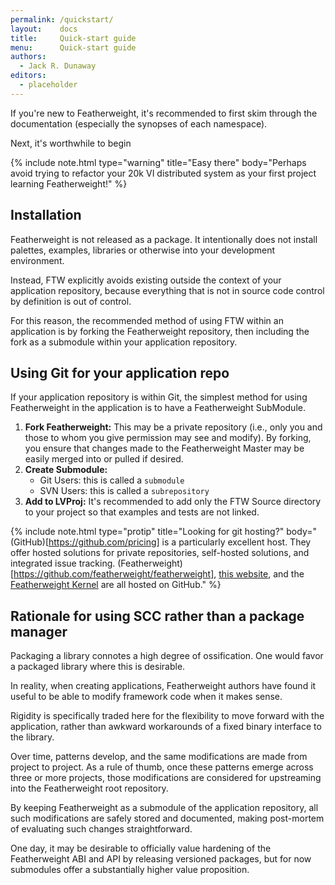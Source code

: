 ```yaml
---
permalink: /quickstart/
layout:    docs
title:     Quick-start guide
menu:      Quick-start guide
authors:
  - Jack R. Dunaway
editors:
  - placeholder
---
```


If you're new to Featherweight, it's recommended to first skim
through the documentation (especially the synopses of each namespace).

Next, it's worthwhile to begin 


{% include note.html type="warning" title="Easy there" body="Perhaps avoid trying to refactor your 20k VI distributed system as your first project learning Featherweight!" %}

## Installation

Featherweight is not released as a package. It intentionally does
not install palettes, examples, libraries or otherwise into your
development environment.

Instead, FTW explicitly avoids existing outside the context of your
application repository, because everything that is
not in source code control by definition is out of control.

For this reason, the recommended method of using FTW within
an application is by forking the Featherweight repository,
then including the fork as a submodule within your application
repository.

## Using Git for your application repo

If your application repository is within Git, the simplest
method for using Featherweight in the application is to
have a Featherweight SubModule.

1. **Fork Featherweight:**
   This may be a private repository (i.e.,
   only you and those to whom you give permission may see and
   modify). By forking, you ensure that changes made to the
   Featherweight Master may be easily merged into or pulled
   if desired.
2. **Create Submodule:**
   - Git Users: this is called a `submodule`
   - SVN Users: this is called a `subrepository`
3. **Add to LVProj:**
   It's recommended to add only the FTW Source directory
   to your project so that examples and tests are not linked.

{% include note.html type="protip" title="Looking for git hosting?" body="(<i class='fa fa-github-square'></i>GitHub)[https://github.com/pricing] is a particularly excellent host. They offer hosted solutions for private repositories, self-hosted solutions, and integrated issue tracking. (Featherweight)[https://github.com/featherweight/featherweight], [this website](https://github.com/featherweight/featherweight.io), and the [Featherweight Kernel](https://github.com/featherweight/ftw-kernel) are all hosted on GitHub." %}

## Rationale for using SCC rather than a package manager

Packaging a library connotes a high degree of ossification. One would favor
a packaged library where this is desirable.

In reality, when creating applications, Featherweight authors
have found it useful to be able to modify framework code when
it makes sense.

Rigidity is specifically traded here for the flexibility to move
forward with the application, rather than awkward workarounds
of a fixed binary interface to the library.

Over time, patterns develop, and the same modifications are
made from project to project. As a rule of thumb, once these
patterns emerge across three or more projects, those modifications
are considered for upstreaming into the Featherweight root
repository.

By keeping Featherweight as a submodule of the application
repository, all such modifications are safely stored and
documented, making post-mortem of evaluating such changes
straightforward.

One day, it may be desirable to officially value hardening
of the Featherweight ABI and API by releasing versioned
packages, but for now submodules offer a substantially higher
value proposition.
